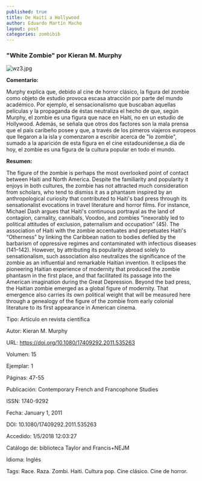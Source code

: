 ```yaml
---
published: true
title: De Haití a Hollywood
author: Eduardo Martín Macho
layout: post
categories: zombibib
---
```

### "White Zombie" por Kieran M. Murphy

![wz3.jpg]({{site.baseurl}}/images/zombis/wz3.jpg)



**Comentario:**

Murphy explica que, debido al cine de horror clásico, la figura del zombie como objeto de estudio provoca escasa atracción por parte del mundo académico. Por ejemplo, el sensacionalismo que buscaban aquellas películas y la propaganda de éstas neutraliza el hecho de que, según Murphy, el zombie es una figura que nace en Haití, no en un estudio de Hollywood. Además, se señala que otros dos factores son la mala prensa que el país caribeño posee y que, a través de los pimeros viajeros europeos que llegaron a la isla y comenzaron a escribir acerca de "lo zombie", sumado a la aparición de esta figura en el cine estadounidense,a día de hoy, el zombie es una figura de la cultura popular en todo el mundo.



**Resumen:**	

The figure of the zombie is perhaps the most overlooked point of contact between Haiti and North America. Despite the familiarity and popularity it enjoys in both cultures, the zombie has not attracted much consideration from scholars, who tend to dismiss it as a phantasm inspired by an anthropological curiosity that contributed to Haiti's bad press through its sensationalist evocations in travel literature and horror films. For instance, Michael Dash argues that Haiti's continuous portrayal as the land of contagion, carnality, cannibals, Voodoo, and zombies “inexorably led to political attitudes of exclusion, paternalism and occupation” (45). The association of Haiti with the zombie accentuates and perpetuates Haiti's “Otherness” by linking the Caribbean nation to bodies defiled by the barbarism of oppressive regimes and contaminated with infectious diseases (141–142). However, by attributing its popularity abroad solely to sensationalism, such association also neutralizes the significance of the zombie as an influential and remarkable Haitian invention. It eclipses the pioneering Haitian experience of modernity that produced the zombie phantasm in the first place, and that facilitated its passage into the American imagination during the Great Depression. Beyond the bad press, the Haitian zombie emerged as a global figure of modernity. That emergence also carries its own political weight that will be measured here through a genealogy of the figure of the zombie from early colonial literature to its first appearance in American cinema.


Tipo: 	Artículo en revista científica

Autor: 	Kieran M. Murphy

URL: 	https://doi.org/10.1080/17409292.2011.535263

Volumen: 	15

Ejemplar: 	1

Páginas: 	47-55

Publicación: 	Contemporary French and Francophone Studies

ISSN: 	1740-9292

Fecha: 	January 1, 2011

DOI: 	10.1080/17409292.2011.535263

Accedido: 	1/5/2018 12:03:27

Catálogo de: biblioteca 	Taylor and Francis+NEJM

Idioma: 	Inglés


Tags:      Race. Raza. Zombi. Haiti. Cultura pop. Cine clásico. Cine de horror. 

